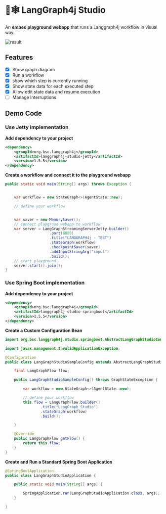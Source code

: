 # 🦜🕸️ LangGraph4j Studio

An **embed playground webapp** that runs a Langgraph4j workflow in visual way.

![result](studio-demo.gif)

## Features

- [x] Show graph diagram
- [x] Run a workflow
- [x] show which step is currently running
- [x] Show state data for each executed step
- [x] Allow edit state data and resume execution
- [ ] Manage Interruptions

## Demo Code 

### Use Jetty implementation 

**Add dependency to your project**
```xml
<dependency>
    <groupId>org.bsc.langgraph4j</groupId>
    <artifactId>langgraph4j-studio-jetty</artifactId>
    <version>1.5.5</version>
</dependency>
```

**Create a workflow and connect it to the playground webapp**
```java
public static void main(String[] args) throws Exception {


    var workflow = new StateGraph<>(AgentState::new);

    // define your workflow   


    var saver = new MemorySaver();
    // connect playgroud webapp to workflow
    var server = LangGraphStreamingServerJetty.builder()
                    .port(8080)
                    .title("LANGGRAPH4j - TEST")
                    .stateGraph(workflow)
                    .checkpointSaver(saver)
                    .addInputStringArg("input")
                    .build();
    // start playground
    server.start().join();
}

```

### Use Spring Boot implementation 

**Add dependency to your project**
```xml
<dependency>
    <groupId>org.bsc.langgraph4j</groupId>
    <artifactId>langgraph4j-studio-springboot</artifactId>
    <version>1.5.5</version>
</dependency>
```

**Create a Custom Configuration Bean**

```java
import org.bsc.langgraph4j.studio.springboot.AbstractLangGraphStudioConfig;

import javax.management.InvalidApplicationException;

@Configuration
public class LangGraphStudioSampleConfig extends AbstractLangGraphStudioConfig {

    final LangGraphFlow flow;

    public LangGraphStudioSampleConfig() throws GraphStateException {

        var workflow = new StateGraph<>(AgentState::new);

        // define your workflow   
        this.flow = LangGraphFlow.builder()
                .title("LangGraph Studio")
                .stateGraph(workflow)
                .build();

    }

    @Override
    public LangGraphFlow getFlow() {
        return this.flow;
    }
}

```

**Create and Run a Standard Spring Boot Application**

```java
@SpringBootApplication
public class LangGraphStudioApplication {

	public static void main(String[] args) {

		SpringApplication.run(LangGraphStudioApplication.class, args);
	}

}
```